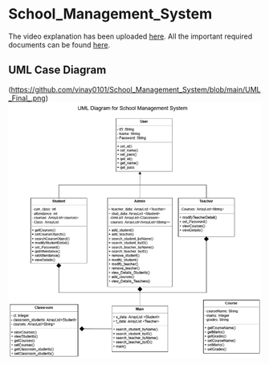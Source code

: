 # School_Management_System

The video explanation has been uploaded [here](https://drive.google.com/file/d/1J3Mg4cnoR4ezO_9sWeBPdt85VcUNzRya/view?usp=sharing).
All the important required documents can be found [here](https://drive.google.com/drive/folders/121OgujbWx0codiVHx2NfUBOChM3QfcHE?usp=sharing).

## UML Case Diagram
(https://github.com/vinay0101/School_Management_System/blob/main/UML_Final_.png)
<img src="https://github.com/vinay0101/School_Management_System/blob/main/UML_Final_.png"></img>

